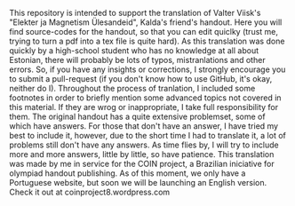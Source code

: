 This repository is intended to support the translation of Valter Viisk's "Elekter ja Magnetism Ülesandeid", Kalda's friend's handout. Here you will find source-codes for the handout, so that you can edit quiclky (trust me, trying to turn a pdf into a tex file is quite hard).
As this translation was done quickly by a high-school student who has no knowledge at all about Estonian, there will probably be lots of typos, mistranlations and other errors. So, if you have any insights or corrections, I strongly encourage you to submit a pull-request (if you don't know how to use GitHub, it's okay, neither do I).
Throughout the process of tranlation, I included some footnotes in order to briefly mention some advanced topics not covered in this material. If they are wrog or inappropriate, I take full responsibility for them.
The original handout has a quite extensive problemset, some of which have answers. For those that don't have an answer, I have tried my best to include it, however, due to the short time I had to translate it, a lot of problems still don't have any answers. As time flies by, I will try to include more and more answers, little by little, so have patience.
This translation was made by me in service for the COIN project, a Brazilian iniciative for olympiad handout publishing. As of this moment, we only have a Portuguese website, but soon we will be launching an English version. Check it out at coinproject8.wordpress.com
